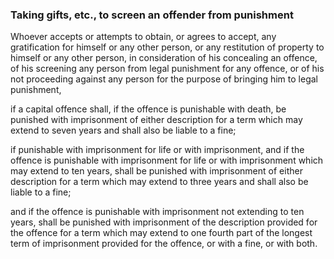 ### Taking gifts, etc., to screen an offender from punishment

Whoever accepts or attempts to obtain, or agrees to accept, any gratification for himself or any other person, or any restitution of property to himself or any other person, in consideration of his concealing an offence, of his screening any person from legal punishment for any offence, or of his not proceeding against any person for the purpose of bringing him to legal punishment,

if a capital offence shall, if the offence is punishable with death, be punished with imprisonment of either description for a term which may extend to seven years and shall also be liable to a fine;

if punishable with imprisonment for life or with imprisonment, and if the offence is punishable with imprisonment for life or with imprisonment which may extend to ten years, shall be punished with imprisonment of either description for a term which may extend to three years and shall also be liable to a fine;

and if the offence is punishable with imprisonment not extending to ten years, shall be punished with imprisonment of the description provided for the offence for a term which may extend to one fourth part of the longest term of imprisonment provided for the offence, or with a fine, or with both.
